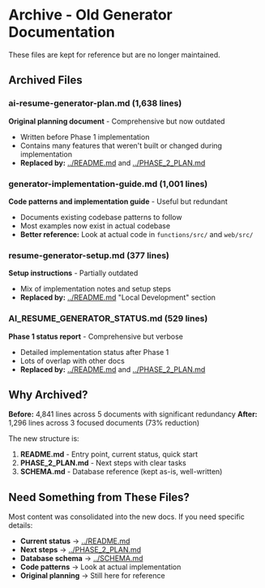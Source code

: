# Archive - Old Generator Documentation

These files are kept for reference but are no longer maintained.

## Archived Files

### ai-resume-generator-plan.md (1,638 lines)
**Original planning document** - Comprehensive but now outdated
- Written before Phase 1 implementation
- Contains many features that weren't built or changed during implementation
- **Replaced by:** [../README.md](../README.md) and [../PHASE_2_PLAN.md](../PHASE_2_PLAN.md)

### generator-implementation-guide.md (1,001 lines)
**Code patterns and implementation guide** - Useful but redundant
- Documents existing codebase patterns to follow
- Most examples now exist in actual codebase
- **Better reference:** Look at actual code in `functions/src/` and `web/src/`

### resume-generator-setup.md (377 lines)
**Setup instructions** - Partially outdated
- Mix of implementation notes and setup steps
- **Replaced by:** [../README.md](../README.md) "Local Development" section

### AI_RESUME_GENERATOR_STATUS.md (529 lines)
**Phase 1 status report** - Comprehensive but verbose
- Detailed implementation status after Phase 1
- Lots of overlap with other docs
- **Replaced by:** [../README.md](../README.md) and [../PHASE_2_PLAN.md](../PHASE_2_PLAN.md)

## Why Archived?

**Before:** 4,841 lines across 5 documents with significant redundancy
**After:** 1,296 lines across 3 focused documents (73% reduction)

The new structure is:
1. **README.md** - Entry point, current status, quick start
2. **PHASE_2_PLAN.md** - Next steps with clear tasks
3. **SCHEMA.md** - Database reference (kept as-is, well-written)

## Need Something from These Files?

Most content was consolidated into the new docs. If you need specific details:
- **Current status** → [../README.md](../README.md)
- **Next steps** → [../PHASE_2_PLAN.md](../PHASE_2_PLAN.md)
- **Database schema** → [../SCHEMA.md](../SCHEMA.md)
- **Code patterns** → Look at actual implementation
- **Original planning** → Still here for reference
